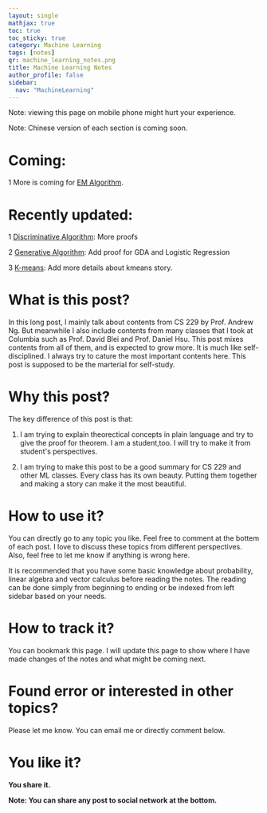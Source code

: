 ```yaml
---
layout: single
mathjax: true
toc: true
toc_sticky: true
category: Machine Learning
tags: [notes]
qr: machine_learning_notes.png
title: Machine Learning Notes
author_profile: false
sidebar:
  nav: "MachineLearning"
---
```


Note: viewing this page on mobile phone might hurt your experience.

Note: Chinese version of each section is coming soon. 

# Coming:

1 More is coming for [EM Algorithm](https://wei2624.github.io/MachineLearning/usv_em/). 

# Recently updated:

1 [Discriminative Algorithm](https://wei2624.github.io/MachineLearning/sv_discriminative_model/): More proofs

2 [Generative Algorithm](https://wei2624.github.io/MachineLearning/sv_generative_model/): Add proof for GDA and Logistic Regression

3 [K-means](https://wei2624.github.io/MachineLearning/usv_kmeans/): Add more details about kmeans story. 


# What is this post?

In this long post, I mainly talk about contents from CS 229 by Prof. Andrew Ng. But meanwhile I also include contents from many classes that I took at Columbia such as Prof. David Blei and Prof. Daniel Hsu. This post mixes contents from all of them, and is expected to grow more. It is much like self-disciplined. I always try to cature the most important contents here. This post is supposed to be the marterial for self-study. 

# Why this post?

The key difference of this post is that:

1) I am trying to explain theorectical concepts in plain language and try to give the proof for theorem. I am a student,too. I will try to make it from student's perspectives. 

2) I am trying to make this post to be a good summary for CS 229 and other ML classes. Every class has its own beauty. Putting them together and making a story can make it the most beautiful. 

# How to use it?

You can directly go to any topic you like. Feel free to comment at the bottem of each post. I love to discuss these topics from different perspectives. Also, feel free to let me know if anything is wrong here. 

It is recommended that you have some basic knowledge about probability, linear algebra and vector calculus before reading the notes. The reading can be done simply from beginning to ending or be indexed from left sidebar based on your needs. 

# How to track it?

You can bookmark this page. I will update this page to show where I have made changes of the notes and what might be coming next. 

# Found error or interested in other topics?

Please let me know. You can email me or directly comment below. 

# You like it? 

**You share it.**

**Note: You can share any post to social network at the bottom.**



